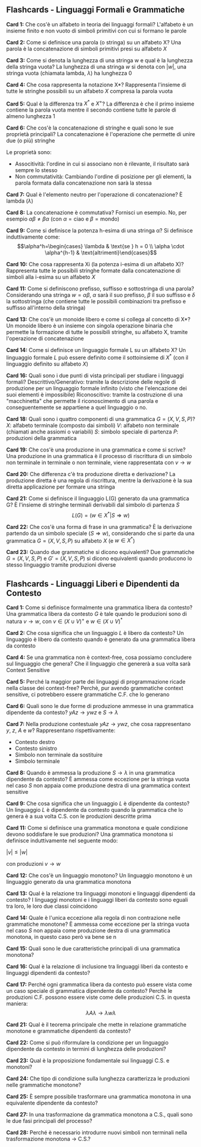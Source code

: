 
## Flashcards - Linguaggi Formali e Grammatiche

**Card 1:** Che cos'è un alfabeto in teoria dei linguaggi formali?
L'alfabeto  è un insieme finito e non vuoto di simboli primitivi con cui si formano le parole

**Card 2:** Come si definisce una parola (o stringa) su un alfabeto X?
Una parola è la concatenazione di simboli primitivi presi su alfabeto $X$

**Card 3:** Come si denota la lunghezza di una stringa w e qual è la lunghezza della stringa vuota?
La lunghezza di una stringa $w$ si denota con $|w|$, una stringa vuota (chiamata lambda, $\lambda$) ha lunghezza 0

**Card 4:** Che cosa rappresenta la notazione X*?
Rappresenta l'insieme di tutte le stringhe possibili su un alfabeto $X$ compresa la parola vuota

**Card 5:** Qual è la differenza tra $X^*$ e $X^+$?
La differenza è che il primo insieme contiene la parola vuota mentre il secondo contiene tutte le parole di almeno lunghezza 1

**Card 6:** Che cos'è la concatenazione di stringhe e quali sono le sue proprietà principali?
La concatenazione è l'operazione che permette di unire due (o più) stringhe 

Le proprietà sono:
- Associtività: l'ordine in cui si associano non è rilevante, il risultato sarà sempre lo stesso
- Non commutatività: Cambiando l'ordine di posizione per gli elementi, la parola formata dalla concatenazione non sarà la stessa

**Card 7:** Qual è l'elemento neutro per l'operazione di concatenazione?
È lambda ($\lambda$)

**Card 8:** La concatenazione è commutativa? Fornisci un esempio.
No, per esempio $\alpha\beta \neq \beta\alpha$ (con $\alpha=\text{ciao}$ e $\beta=\text{mondo}$)

**Card 9:** Come si definisce la potenza h-esima di una stringa α?
Si definisce induttivamente come:
$$\alpha^h=\begin{cases} \lambda & \text{se } h = 0 \\ \alpha \cdot \alpha^{h-1} & \text{altrimenti}\end{cases}$$

**Card 10:** Che cosa rappresenta Xi (la potenza i-esima di un alfabeto X)?
Rappresenta tutte le possibili stringhe formate dalla concatenazione di simboli alla i-esima su un alfabeto $X$

**Card 11:** Come si definiscono prefisso, suffisso e sottostringa di una parola?
Considerando una stringa $w=\alpha\beta$, $\alpha$ sarà il suo prefisso, $\beta$ il suo suffisso e $\delta$ la sottostringa (che contiene tutte le possibili combinazioni tra prefisso e suffisso all'interno della stringa)


**Card 13:** Che cos'è un monoide libero e come si collega al concetto di X*?
Un monoide libero è un insieme con singola operazione binaria che permette la formazione di tutte le possibili stringhe, su alfabeto X, tramite l'operazione di concatenazione 


**Card 14:** Come si definisce un linguaggio formale L su un alfabeto X?
Un linguaggio formale $L$ può essere definito come il sottoinsieme di $X^*$ (con il linguaggio definito su alfabeto $X$)


**Card 16:** Quali sono i due punti di vista principali per studiare i linguaggi formali?
Descrittivo/Generativo: tramite la descrizione delle regole di produzione per un linguaggio formale infinito (visto che l'elencazione dei suoi elementi è impossibile)
Riconoscitivo: tramite la costruzione di una "macchinetta" che permette il riconoscimento di una parola e conseguentemente se appartiene a quel linguaggio o no.

**Card 18:** Quali sono i quattro componenti di una grammatica $G = (X, V, S, P)$?
$X$: alfabeto terminale (composto dai simboli)
$V$: alfabeto non terminale (chiamati anche assiomi o variabili)
$S$: simbolo speciale di partenza
$P$: produzioni della grammatica 

**Card 19:** Che cos'è una produzione in una grammatica e come si scrive?
Una produzione in una grammatica è il processo di riscrittura di un simbolo non terminale in terminale o non terminale, viene rappresentata con $v \to w$

**Card 20:** Che differenza c'è tra produzione diretta e derivazione?
La produzione diretta è una regola di riscrittura, mentre la derivazione è la sua diretta applicazione per formare una stringa

**Card 21:** Come si definisce il linguaggio L(G) generato da una grammatica G?
È l'insieme di stringhe terminali derivabili dal simbolo di partenza $S$
$$L(G)=(w \in X^{*} | S \Rightarrow w)$$

**Card 22:** Che cos'è una forma di frase in una grammatica?
È la derivazione partendo da un simbolo speciale ($S \Rightarrow w$), considerando che si parte da una grammatica $G = (X, V, S, P)$ su alfabeto $X$ (e $w \in X^*$)

**Card 23:** Quando due grammatiche si dicono equivalenti?
Due grammatiche $G = (X, V, S, P)$ e $G' = (X, V, S, P)$ si dicono equivalenti quando producono lo stesso linguaggio tramite produzioni diverse 

## Flashcards - Linguaggi Liberi e Dipendenti da Contesto

**Card 1:** Come si definisce formalmente una grammatica libera da contesto?
Una grammatica libera da contesto $G$ è tale quando le produzioni sono di natura $v\to w$, con $v \in (X \cup V)^+$ e $w \in (X \cup V)^*$

**Card 2:** Che cosa significa che un linguaggio $L$ è libero da contesto?
Un linguaggio è libero da contesto quando è generato da una grammatica libera da contesto

**Card 4:** Se una grammatica non è context-free, cosa possiamo concludere sul linguaggio che genera? 
Che il linguaggio che genererà a sua volta sarà Context Sensitive

**Card 5:** Perché la maggior parte dei linguaggi di programmazione ricade nella classe dei context-free?
Perchè, pur avendo grammatiche context sensitive, ci potrebbero essere grammatiche C.F. che lo generano

**Card 6:** Quali sono le due forme di produzione ammesse in una grammatica dipendente da contesto?
$yAz\to ywz$ e $S\to \lambda$

**Card 7:** Nella produzione contestuale $yAz \to ywz$, che cosa rappresentano $y$, $z$, $A$ e $w$?
Rappresentano rispettivamente:
- Contesto destro
- Contesto sinistro
- Simbolo non terminale da sostituire
- Simbolo terminale

**Card 8:** Quando è ammessa la produzione $S \to \lambda$ in una grammatica dipendente da contesto?
È ammessa come eccezione per la stringa vuota nel caso $S$ non appaia come produzione destra di una grammatica context sensitive

**Card 9:** Che cosa significa che un linguaggio $L$ è dipendente da contesto?
Un linguaggio $L$ è dipendente da contesto quando la grammatica che lo genera è a sua volta C.S. con le produzioni descritte prima

**Card 11:** Come si definisce una grammatica monotona e quale condizione devono soddisfare le sue produzioni?
Una grammatica monotona si definisce induttivamente nel seguente modo:

$|v|\leq|w|$

con produzioni $v\to w$

**Card 12:** Che cos'è un linguaggio monotono?
Un linguaggio monotono è un linguaggio generato da una grammatica monotona

**Card 13:** Qual è la relazione tra linguaggi monotoni e linguaggi dipendenti da contesto?
I linguaggi monotoni e i linguaggi liberi da contesto sono eguali tra loro, le loro due classi coincidono

**Card 14:** Quale è l'unica eccezione alla regola di non contrazione nelle grammatiche monotone?
È ammessa come eccezione per la stringa vuota nel caso $S$ non appaia come produzione destra di una grammatica monotona, in questo caso però va bene se n

**Card 15:** Quali sono le due caratteristiche principali di una grammatica monotona?

**Card 16:** Qual è la relazione di inclusione tra linguaggi liberi da contesto e linguaggi dipendenti da contesto?

**Card 17:** Perché ogni grammatica libera da contesto può essere vista come un caso speciale di grammatica dipendente da contesto?
Perchè le produzioni C.F. possono essere viste come delle produzioni C.S. in questa maniera:
$$\lambda A\lambda \to \lambda w\lambda$$


**Card 21:** Qual è il teorema principale che mette in relazione grammatiche monotone e grammatiche dipendenti da contesto?

**Card 22:** Come si può riformulare la condizione per un linguaggio dipendente da contesto in termini di lunghezza delle produzioni?

**Card 23:** Qual è la proposizione fondamentale sui linguaggi C.S. e monotoni?

**Card 24:** Che tipo di condizione sulla lunghezza caratterizza le produzioni nelle grammatiche monotone?

**Card 25:** È sempre possibile trasformare una grammatica monotona in una equivalente dipendente da contesto?

**Card 27:** In una trasformazione da grammatica monotona a C.S., quali sono le due fasi principali del processo?

**Card 28:** Perché è necessario introdurre nuovi simboli non terminali nella trasformazione monotona → C.S.?